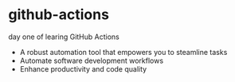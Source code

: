 # github-actions
day one of learing GitHub Actions
- A robust automation tool that empowers you to steamline tasks
- Automate software development workflows 
- Enhance productivity and code quality